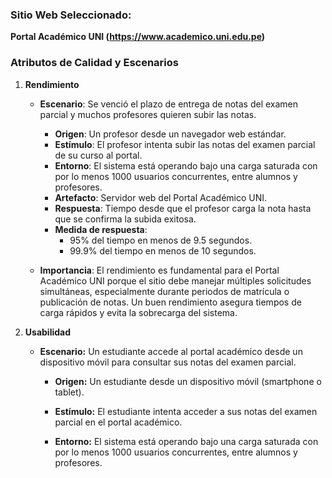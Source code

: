 ### Sitio Web Seleccionado:
**Portal Académico UNI (https://www.academico.uni.edu.pe)**

### Atributos de Calidad y Escenarios


1. **Rendimiento**
   - **Escenario**: Se venció el plazo de entrega de notas del examen parcial y muchos profesores quieren subir las notas.
     - **Origen**: Un profesor desde un navegador web estándar.
     - **Estímulo**: El profesor intenta subir las notas del examen parcial de su curso al portal.
     - **Entorno**: El sistema está operando bajo una carga saturada con por lo menos 1000 usuarios concurrentes, entre alumnos y profesores.
     - **Artefacto**: Servidor web del Portal Académico UNI.
     - **Respuesta**: Tiempo desde que el profesor carga la nota hasta que se confirma la subida exitosa.
     - **Medida de respuesta**:
       - 95% del tiempo en menos de 9.5 segundos.
       - 99.9% del tiempo en menos de 10 segundos.

   - **Importancia**: El rendimiento es fundamental para el Portal Académico UNI porque el sitio debe manejar múltiples solicitudes simultáneas, especialmente durante periodos de matrícula o publicación de notas. Un buen rendimiento asegura tiempos de carga rápidos y evita la sobrecarga del sistema.

2. **Usabilidad**

   - **Escenario:** Un estudiante accede al portal académico desde un dispositivo móvil para consultar sus notas del examen parcial.

     - **Origen:** Un estudiante desde un dispositivo móvil (smartphone o tablet).

     - **Estímulo:** El estudiante intenta acceder a sus notas del examen parcial en el portal académico.

     - **Entorno:** El sistema está operando bajo una carga saturada con por lo menos 1000 usuarios concurrentes, entre alumnos y profesores.

